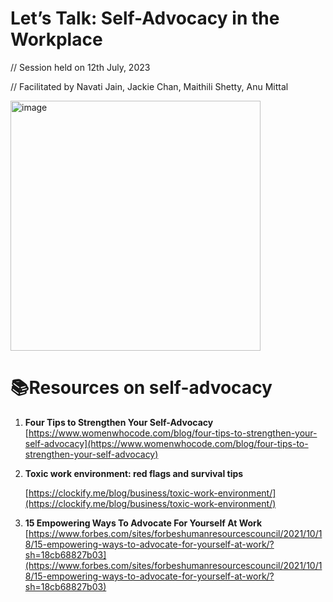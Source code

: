 # Let’s Talk: Self-Advocacy in the Workplace

// Session held on 12th July, 2023

// Facilitated by Navati Jain, Jackie Chan, Maithili Shetty, Anu Mittal

<img width="400" alt="image" src="https://user-images.githubusercontent.com/50391217/221465822-be58f3ec-2588-4dd6-a180-30e9e386fd7f.png">


# 📚Resources on self-advocacy

1. **Four Tips to Strengthen Your Self-Advocacy**
    [https://www.womenwhocode.com/blog/four-tips-to-strengthen-your-self-advocacy](https://www.womenwhocode.com/blog/four-tips-to-strengthen-your-self-advocacy)
    
2. **Toxic work environment: red flags and survival tips**
    
    [https://clockify.me/blog/business/toxic-work-environment/](https://clockify.me/blog/business/toxic-work-environment/)
    
3. **15 Empowering Ways To Advocate For Yourself At Work**
    [https://www.forbes.com/sites/forbeshumanresourcescouncil/2021/10/18/15-empowering-ways-to-advocate-for-yourself-at-work/?sh=18cb68827b03](https://www.forbes.com/sites/forbeshumanresourcescouncil/2021/10/18/15-empowering-ways-to-advocate-for-yourself-at-work/?sh=18cb68827b03)